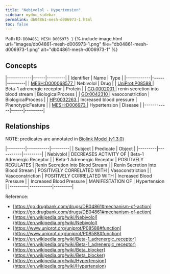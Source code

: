 ```yaml
---
title: "Nebivolol - Hypertension"
sidebar: mydoc_sidebar
permalink: db04861-mesh-d006973-1.html
toc: false 
---
```



Path ID: `DB04861_MESH_D006973_1`
{% include image.html url="images/db04861-mesh-d006973-1.png" file="db04861-mesh-d006973-1.png" alt="db04861-mesh-d006973-1" %}

## Concepts

|------------|------|---------|
| Identifier | Name | Type    |
|------------|------|---------|
| <a href="https://identifiers.org/MESH:D000068577">MESH:D000068577 </a> | Nebivolol | Drug |
| <a href="https://identifiers.org/UniProt:P08588">UniProt:P08588 </a> | Beta-1 adrenergic receptor | Protein |
| <a href="https://identifiers.org/GO:0002001">GO:0002001 </a> | renin secretion into blood stream | BiologicalProcess |
| <a href="https://identifiers.org/GO:0042310">GO:0042310 </a> | vasoconstriction | BiologicalProcess |
| <a href="https://identifiers.org/HP:0032263">HP:0032263 </a> | Increased blood pressure | PhenotypicFeature |
| <a href="https://identifiers.org/MESH:D006973">MESH:D006973 </a> | Hypertension | Disease |
|------------|------|---------|

## Relationships


NOTE: predicates are annotated in <a href="https://github.com/biolink/biolink-model/releases/tag/v1.3.0">Biolink Model (v1.3.0)</a>

|---------|-----------|---------|
| Subject | Predicate | Object  |
|---------|-----------|---------|
| Nebivolol | DECREASES ACTIVITY OF | Beta-1 Adrenergic Receptor |
| Beta-1 Adrenergic Receptor | POSITIVELY REGULATES | Renin Secretion Into Blood Stream |
| Renin Secretion Into Blood Stream | POSITIVELY CORRELATED WITH | Vasoconstriction |
| Vasoconstriction | POSITIVELY CORRELATED WITH | Increased Blood Pressure |
| Increased Blood Pressure | MANIFESTATION OF | Hypertension |
|---------|-----------|---------|

Reference: 
  - [https://go.drugbank.com/drugs/DB04861#mechanism-of-action](https://go.drugbank.com/drugs/DB04861#mechanism-of-action)
  - [https://en.wikipedia.org/wiki/Nebivolol](https://en.wikipedia.org/wiki/Nebivolol)
  - [https://www.uniprot.org/uniprot/P08588#function](https://www.uniprot.org/uniprot/P08588#function)
  - [https://en.wikipedia.org/wiki/Beta-1_adrenergic_receptor](https://en.wikipedia.org/wiki/Beta-1_adrenergic_receptor)
  - [https://en.wikipedia.org/wiki/Beta_blocker](https://en.wikipedia.org/wiki/Beta_blocker)
  - [https://en.wikipedia.org/wiki/Hypertension](https://en.wikipedia.org/wiki/Hypertension)
